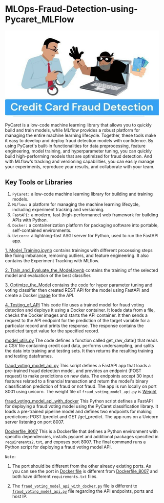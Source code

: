 # **MLOps-Fraud-Detection-using-Pycaret_MLFlow**

![Credit Card Fraud](Credit%20card_fraud.jpg)

 PyCaret is a low-code machine learning library that allows you to quickly build and train models, while MLflow provides a robust platform for managing the entire machine learning lifecycle.
 Together, these tools make it easy to develop and deploy fraud detection models with confidence. By using PyCaret's built-in functionalities for data preprocessing, feature engineering, model training, and hyperparameter tuning, you can quickly build high-performing models that are optimized for fraud detection. And with MLflow's tracking and versioning capabilities, you can easily manage your experiments, reproduce your results, and collaborate with your team.

## **Key Tools or Libraries**
1. `PyCaret:` a low-code machine learning library for building and training models.
2. `MLflow:` a platform for managing the machine learning lifecycle, including experiment tracking and versioning.
3. `FastAPI:` a modern, fast (high-performance) web framework for building APIs with Python.
4. `Docker:` a containerization platform for packaging software into portable, self-contained environments.
5. `Uvicorn:` a lightning-fast ASGI server for Python, used to run the FastAPI app.

[1. Model_Training.ipynb](1.%20Model_Training.ipynb)
contains trainings with different processing steps like fixing imbalance, removing outliers, and feature engineering. It also contains the Experiment Tracking with MLflow.

[2. Train_and_Evaluate_the_Model.ipynb](2.%20Train_and_Evaluate_the_Model.ipynb)
contains the training of the selected model and evaluation of the best classifier.

[3. Optimize_the_Model](3.%20Optimize_the_Model.ipynb)
contains the code for hyper parameter tuning and voting classifier then created REST API for the model using FastAPI and create a Docker [image](Dockerfile) for the API.

[4. Testing_of_API](4.%20Testing_of_API.ipynb)
This code file uses a trained model for fraud voting detection and deploys it using a Docker container. It loads data from a file, checks the Docker images and starts the API container. It then sends a request to the API endpoint for the prediction of the target variable for a particular record and prints the response. The response contains the predicted target value for the specified record.

[model_utils.py](model_utils.py) 
The code defines a function called get_raw_data() that reads a CSV file containing credit card data, performs undersampling, and splits the data into training and testing sets. It then returns the resulting training and testing dataframes.

[fraud_voting_model_api.py](fraud_voting_model_api.py)
This script defines a FastAPI app that loads a pre-trained fraud detection model, and provides an endpoint (POST request) to make predictions on new data. The endpoints accept 30 input features related to a financial transaction and return the model's binary classification prediction of fraud or not fraud. The app is run locally on port 8001 using uvicorn. The weight file of `fraud_voting_model_api.py` is [Weight](fraud_voting_model_api.pkl)

[fraud_voting_model_api_with_docker](fraud_voting_model_api_with_docker.py)
This Python script defines a FastAPI for deploying a fraud voting model using the PyCaret classification library. It loads a pre-trained pipeline model and defines two endpoints for making predictions: POST /predict and GET /get_predict. The app runs on a Uvicorn server listening on port 8007.

[Dockerfile_8007](Dockerfile_8007)
This is a Dockerfile that defines a Python environment with specific dependencies, installs pycaret and additional packages specified in `requirements2.txt`, and exposes port 8007. The final command runs a Python script for deploying a fraud voting model API. 

`Note:` 
1. The port should be different from the other already existing ports. As you can see the port in 
[Docker file](Dockerfile) is different from [Dockerfile_8007](Dockerfile_8007) and both have different `requirements.txt` files.

2. The [`fraud_voting_model_api_with_docker.py`](fraud_voting_model_api_with_docker.py) file is different to [`fraud_voting_model_api.py`](fraud_voting_model_api.py) file regarding the API endpoints, ports and host IP. 


